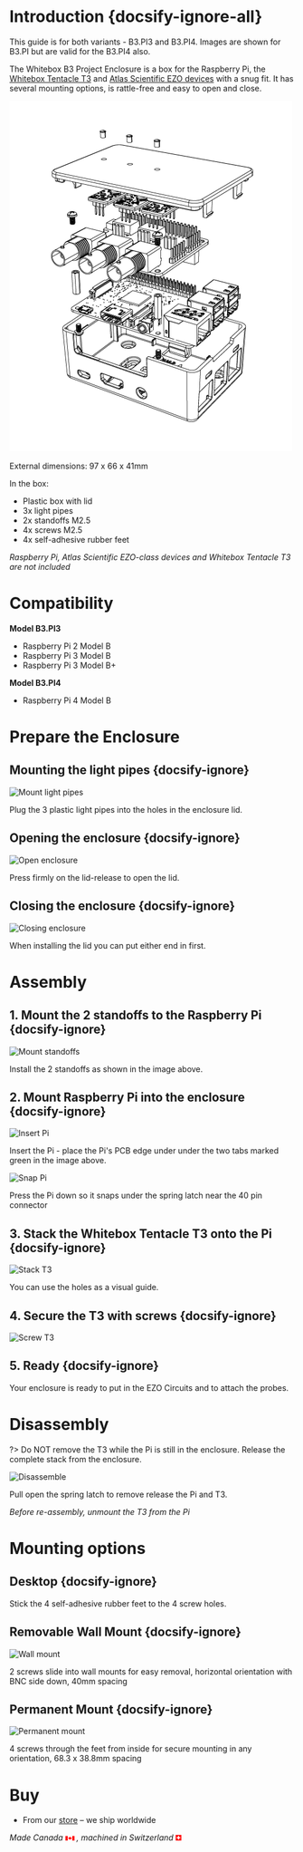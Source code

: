 # Introduction {docsify-ignore-all}

This guide is for both variants - B3.PI3 and B3.PI4. Images are shown for B3.PI but are valid for the B3.PI4 also.

The Whitebox B3 Project Enclosure is a box for the Raspberry Pi, the [Whitebox Tentacle T3](https://www.whiteboxes.ch/shop/tentacle-t3-for-raspberry-pi/)
and [Atlas Scientific EZO devices](https://www.whiteboxes.ch/product-category/circuits/) with a snug fit. It has several mounting options, is rattle-free and easy to open and close.

![B3 explosion](_media/b3-explosion.png)

External dimensions: 97 x 66 x 41mm

In the box:
* Plastic box with lid
* 3x light pipes
* 2x standoffs M2.5
* 4x screws M2.5
* 4x self-adhesive rubber feet

_Raspberry Pi, Atlas Scientific EZO-class devices and Whitebox Tentacle T3 are not included_


# Compatibility
**Model B3.PI3**
* Raspberry Pi 2 Model B
* Raspberry Pi 3 Model B
* Raspberry Pi 3 Model B+

**Model B3.PI4**
* Raspberry Pi 4 Model B


# Prepare the Enclosure

## Mounting the light pipes {docsify-ignore}
![Mount light pipes](/_media/b3-light-pipes.png)

Plug the 3 plastic light pipes into the holes in the enclosure lid.

## Opening the enclosure {docsify-ignore}
![Open enclosure](/_media/b3-open.png)

Press firmly on the lid-release to open the lid.

## Closing the enclosure {docsify-ignore}
![Closing enclosure](/_media/b3-close.png)

When installing the lid you can put either end in first.

# Assembly

## 1. Mount the 2 standoffs to the Raspberry Pi {docsify-ignore}
![Mount standoffs](/_media/b3-pi-standoffs.png)

Install the 2 standoffs as shown in the image above.

## 2. Mount Raspberry Pi into the enclosure {docsify-ignore}
![Insert Pi](/_media/b3-pi-insert.png)

Insert the Pi - place the Pi's PCB edge under under the two tabs marked green in the image above.

![Snap Pi](/_media/b3-pi-snap.png)

Press the Pi down so it snaps under the spring latch near the 40 pin connector


## 3. Stack the Whitebox Tentacle T3 onto the Pi {docsify-ignore}
![Stack T3](/_media/b3-t3-stack.png)

You can use the holes as a visual guide.

## 4. Secure the T3 with screws {docsify-ignore}
![Screw T3](/_media/b3-t3-screw.png)

## 5. Ready {docsify-ignore}
Your enclosure is ready to put in the EZO Circuits and to attach the probes.

# Disassembly

?> Do NOT remove the T3 while the Pi is still in the enclosure. Release the complete stack from the enclosure.

![Disassemble](/_media/b3-disassemble.png)

Pull open the spring latch to remove release the Pi and T3.

_Before re-assembly, unmount the T3 from the Pi_

# Mounting options

## Desktop {docsify-ignore}
Stick the 4 self-adhesive rubber feet to the 4 screw holes.

## Removable Wall Mount {docsify-ignore}
![Wall mount](/_media/b3-wall-mount.png)

2 screws slide into wall mounts for easy removal, horizontal orientation with BNC side down, 40mm spacing

## Permanent Mount {docsify-ignore}
![Permanent mount](/_media/b3-permanent-mount.png)

4 screws through the feet from inside for secure mounting in any orientation, 68.3 x 38.8mm spacing

# Buy
* From our [<i class="fas fa-shopping-cart"></i> store](https://www.whiteboxes.ch/shop/b3/) – we ship worldwide


*Made Canada* ![Canada](_media/canada-flag-icon-16.png)  *, machined in Switzerland* ![Switzerland](_media/its-flag-is-a-big-plus.png)
